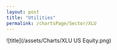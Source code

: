 ```yaml
---
layout: post
title: "Utilities"
permalink: /chartsPage/Sector/XLU
---
```


![title](/assets/Charts/XLU US Equity.png)

